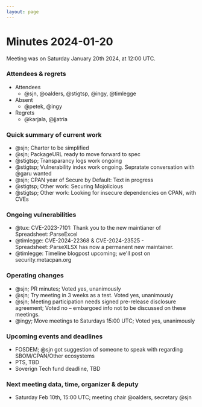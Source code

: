 ```yaml
---
layout: page
---
```


# Minutes 2024-01-20

Meeting was on Saturday January 20th 2024, at 12:00 UTC.


### Attendees & regrets

- Attendees
    - @sjn, @oalders, @stigtsp, @ingy, @timlegge
- Absent
    - @petek, @ingy
- Regrets
    - @karjala, @jjatria

### Quick summary of current work

- @sjn; Charter to be simplified
- @sjn; PackageURL ready to move forward to spec
- @stigtsp; Transparancy logs work ongoing
- @stigtsp; Vulnerability index work ongoing. Sepratate conversation with @garu wanted
- @sjn; CPAN year of Secure by Default: Text in progress
- @stigtsp; Other work: Securing Mojolicious
- @stigtsp; Other work: Looking for insecure dependencies on CPAN, with CVEs

### Ongoing vulnerabilities

- @tux: CVE-2023-7101: Thank you to the new maintianer of Spreadsheet::ParseExcel
- @timlegge: CVE-2024-22368 & CVE-2024-23525 - Spreadsheet::ParseXLSX has now a permanent new maintainer.
- @timlegge: Timeline blogpost upcoming; we'll post on security.metacpan.org

### Operating changes

- @sjn; PR minutes; Voted yes, unanimously
- @sjn; Try meeting in 3 weeks as a test. Voted yes, unanimously
- @sjn; Meeting participation needs signed pre-release disclosure agreement; Voted no – embargoed info not to be discussed on these meetings.
- @ingy; Move meetings to Saturdays 15:00 UTC; Voted yes, unanimously

### Upcoming events and deadlines

- FOSDEM; @sjn got suggestion of someone to speak with regarding SBOM/CPAN/Other ecosystems
- PTS, TBD
- Soverign Tech fund deadline, TBD

### Next meeting data, time, organizer & deputy

- Saturday Feb 10th, 15:00 UTC; meeting chair @oalders, secretary @sjn
